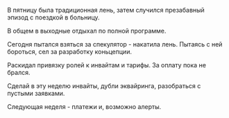 В пятницу была традиционная лень, затем случился презабавный эпизод с поездкой в больницу.

В общем в выходные отдыхал по полной программе.

Сегодня пытался взяться за спекулятор - накатила лень. Пытаясь с ней бороться, сел за разработку коньцепции.

Раскидал привязку ролей к инвайтам и тарифы. За оплату пока не брался.

Сделай в эту неделю инвайты, дубли эквайринга, разобраться с пустыми заявками.

Следующая неделя - платежи и, возможно алерты.